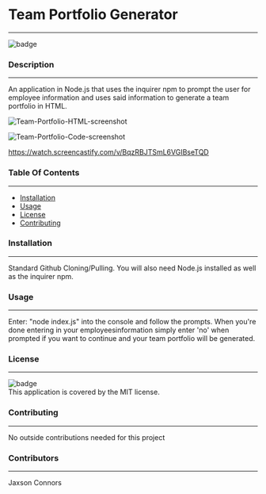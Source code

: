 # **Team Portfolio Generator**
  ___
  ![badge](https://img.shields.io/badge/license-MIT-brightgreen)<br />

  ### **Description**
  ___
  An application in Node.js that uses the inquirer npm to prompt the user for employee information and uses said information to generate a team portfolio in HTML.
  
  ![Team-Portfolio-HTML-screenshot](https://user-images.githubusercontent.com/87553673/136675620-84784b74-1dbc-4fff-96e0-6f2815b182be.png)

  ![Team-Portfolio-Code-screenshot](https://user-images.githubusercontent.com/87553673/136675625-920a842b-8011-42fe-b2c3-5e718f6eea16.png)
  
  https://watch.screencastify.com/v/BqzRBJTSmL6VGIBseTQD


  ### **Table Of Contents**
  ___
  * [Installation](#Installation)
  * [Usage](#Usage)
  * [License](#License)
  * [Contributing](#Contributing)

  ### **Installation**
  ___
  Standard Github Cloning/Pulling. You will also need Node.js installed as well as the inquirer npm.


  ### **Usage**
  ___
  Enter: "node index.js" into the console and follow the prompts. When you're done entering in your employeesinformation simply enter 'no' when prompted if you want to continue and your team portfolio will be generated.


  ### **License**
  ___
  ![badge](https://img.shields.io/badge/license-MIT-brightgreen)
  <br />
  This application is covered by the MIT license. 


  ### **Contributing**
  ___
  No outside contributions needed for this project


  ### **Contributors**
  ___
  Jaxson Connors
